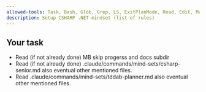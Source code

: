 ```yaml
---
allowed-tools: Task, Bash, Glob, Grep, LS, ExitPlanMode, Read, Edit, MultiEdit, Write, NotebookRead, NotebookEdit, WebFetch, TodoWrite, WebSearch, mcp__zen__chat, mcp__zen__thinkdeep, mcp__zen__planner, mcp__zen__consensus, mcp__zen__codereview, mcp__zen__precommit, mcp__zen__debug, mcp__zen__secaudit, mcp__zen__docgen, mcp__zen__analyze, mcp__zen__refactor, mcp__zen__tracer, mcp__zen__testgen, mcp__zen__challenge, mcp__zen__listmodels, mcp__zen__version, mcp__brave-search__brave_web_search, mcp__brave-search__brave_local_search, mcp__sequential-thinking__sequentialthinking, mcp__context7__resolve-library-id, mcp__context7__get-library-docs, ListMcpResourcesTool, ReadMcpResourceTool, mcp__vs-mcp__GetDocumentOutline, mcp__vs-mcp__FindSymbols, mcp__vs-mcp__GetSymbolAtLocation, mcp__vs-mcp__FindSymbolDefinition, mcp__vs-mcp__ExecuteCommand, mcp__vs-mcp__GetProjectReferences, mcp__vs-mcp__GetMethodCalls, mcp__vs-mcp__CheckSelection, mcp__vs-mcp__FindSymbolUsages, mcp__vs-mcp__GetActiveFile, mcp__vs-mcp__ExecuteAsyncTest, mcp__vs-mcp__GetSelection, mcp__vs-mcp__GetSolutionTree, mcp__vs-mcp__GetInheritance, mcp__vs-mcp__TranslatePath, mcp__vs-mcp__GetMethodCallers, mcp__lmt__validateMermaidDiagram, mcp__cvm__load, mcp__cvm__loadFile, mcp__cvm__start, mcp__cvm__getTask, mcp__cvm__submitTask, mcp__cvm__status, mcp__cvm__list_executions, mcp__cvm__get_execution, mcp__cvm__set_current, mcp__cvm__delete_execution, mcp__cvm__list_programs, mcp__cvm__delete_program, mcp__cvm__restart
description: Setup CSHARP .NET mindset (list of rules)
---
```


## Your task

- Read (if not already done) MB skip progerss and docs subdir
- Read (if not already done) .claude/commands/mind-sets/csharp-senior.md also eventual other mentioned files.
- Read .claude/commands/mind-sets/tddab-planner.md also eventual other mentioned files.